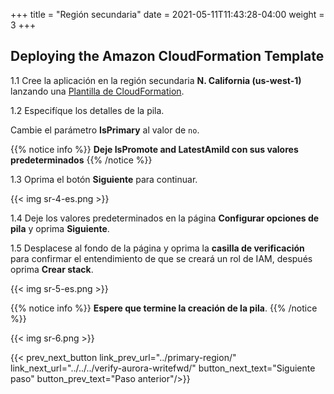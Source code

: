 +++
title = "Región secundaria"
date =  2021-05-11T11:43:28-04:00
weight = 3
+++

## Deploying the Amazon CloudFormation Template

1.1 Cree la aplicación en la región secundaria **N. California (us-west-1)** lanzando una [Plantilla de CloudFormation](https://console.aws.amazon.com/cloudformation/home?region=us-west-1#/stacks/create/template?stackName=Warm-Secondary&templateURL=https://ee-assets-prod-us-east-1.s3.amazonaws.com/modules/630039b9022d4b46bb6cbad2e3899733/v1/WarmStandbyDR.yaml).

1.2  Especifíque los detalles de la pila.

Cambie el parámetro **IsPrimary** al valor de `no`.

{{% notice info %}}
**Deje IsPromote and LatestAmiId con sus valores predeterminados**
{{% /notice %}}

1.3 Oprima el botón **Siguiente** para continuar.

{{< img sr-4-es.png >}}

1.4 Deje los valores predeterminados en la página **Configurar opciones de pila** y oprima **Siguiente**.

1.5 Desplacese al fondo de la página y oprima la **casilla de verificación** para confirmar el entendimiento de que se creará un rol de IAM, después oprima **Crear stack**.

{{< img sr-5-es.png >}}

{{% notice info %}}
**Espere que termine la creación de la pila**.
{{% /notice %}}

{{< img sr-6.png >}}

{{< prev_next_button link_prev_url="../primary-region/" link_next_url="../../../verify-aurora-writefwd/" button_next_text="Siguiente paso" button_prev_text="Paso anterior"/>}}